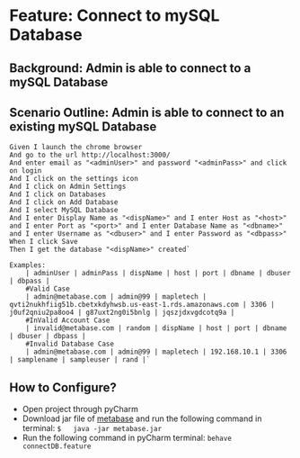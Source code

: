 # Feature: Connect to mySQL Database
## Background: Admin is able to connect to a mySQL Database

## Scenario Outline: Admin is able to connect to an existing mySQL Database
    Given I launch the chrome browser
    And go to the url http://localhost:3000/
    And enter email as "<adminUser>" and password "<adminPass>" and click on login
    And I click on the settings icon
    And I click on Admin Settings
    And I click on Databases
    And I click on Add Database
    And I select MySQL Database
    And I enter Display Name as "<dispName>" and I enter Host as "<host>" and I enter Port as "<port>" and I enter Database Name as "<dbname>" and I enter Username as "<dbuser>" and I enter Password as "<dbpass>"
    When I click Save
    Then I get the database "<dispName>" created`

    Examples:
        | adminUser | adminPass | dispName | host | port | dbname | dbuser | dbpass |
        #Valid Case
        | admin@metabase.com | admin@99 | mapletech | qvti2nukhfiig51b.cbetxkdyhwsb.us-east-1.rds.amazonaws.com | 3306 | j0uf2qniu2pa8oo4 | g87uxt2ng0i5bnlg | jqszjdxvgdcotq9a |
        #InValid Account Case
        | invalid@metabase.com | random | dispName | host | port | dbname | dbuser | dbpass |
        #Invalid Database Case
        | admin@metabase.com | admin@99 | mapletech | 192.168.10.1 | 3306 | samplename | sampleuser | rand |`

## How to Configure?
- Open project through pyCharm
- Download jar file of [metabase](https://www.metabase.com/start/oss/jar) and run the following command in terminal: `$   java -jar metabase.jar`
- Run the following command in pyCharm terminal: `behave connectDB.feature`

